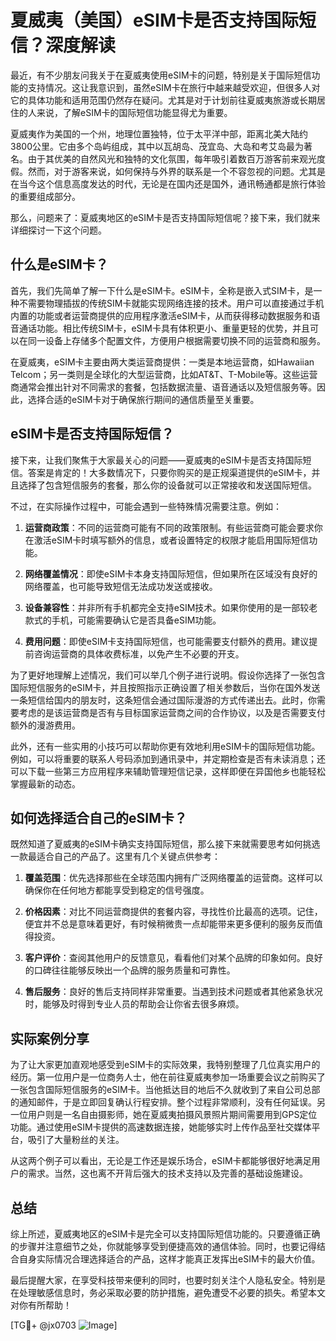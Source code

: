 # 夏威夷（美国）eSIM卡是否支持国际短信？深度解读

最近，有不少朋友问我关于在夏威夷使用eSIM卡的问题，特别是关于国际短信功能的支持情况。这让我意识到，虽然eSIM卡在旅行中越来越受欢迎，但很多人对它的具体功能和适用范围仍然存在疑问。尤其是对于计划前往夏威夷旅游或长期居住的人来说，了解eSIM卡的国际短信功能显得尤为重要。

夏威夷作为美国的一个州，地理位置独特，位于太平洋中部，距离北美大陆约3800公里。它由多个岛屿组成，其中以瓦胡岛、茂宜岛、大岛和考艾岛最为著名。由于其优美的自然风光和独特的文化氛围，每年吸引着数百万游客前来观光度假。然而，对于游客来说，如何保持与外界的联系是一个不容忽视的问题。尤其是在当今这个信息高度发达的时代，无论是在国内还是国外，通讯畅通都是旅行体验的重要组成部分。

那么，问题来了：夏威夷地区的eSIM卡是否支持国际短信呢？接下来，我们就来详细探讨一下这个问题。

## 什么是eSIM卡？

首先，我们先简单了解一下什么是eSIM卡。eSIM卡，全称是嵌入式SIM卡，是一种不需要物理插拔的传统SIM卡就能实现网络连接的技术。用户可以直接通过手机内置的功能或者运营商提供的应用程序激活eSIM卡，从而获得移动数据服务和语音通话功能。相比传统SIM卡，eSIM卡具有体积更小、重量更轻的优势，并且可以在同一设备上存储多个配置文件，方便用户根据需要切换不同的运营商和服务。

在夏威夷，eSIM卡主要由两大类运营商提供：一类是本地运营商，如Hawaiian Telcom；另一类则是全球化的大型运营商，比如AT&T、T-Mobile等。这些运营商通常会推出针对不同需求的套餐，包括数据流量、语音通话以及短信服务等。因此，选择合适的eSIM卡对于确保旅行期间的通信质量至关重要。

## eSIM卡是否支持国际短信？

接下来，让我们聚焦于大家最关心的问题——夏威夷的eSIM卡是否支持国际短信。答案是肯定的！大多数情况下，只要你购买的是正规渠道提供的eSIM卡，并且选择了包含短信服务的套餐，那么你的设备就可以正常接收和发送国际短信。

不过，在实际操作过程中，可能会遇到一些特殊情况需要注意。例如：

1. **运营商政策**：不同的运营商可能有不同的政策限制。有些运营商可能会要求你在激活eSIM卡时填写额外的信息，或者设置特定的权限才能启用国际短信功能。
   
2. **网络覆盖情况**：即使eSIM卡本身支持国际短信，但如果所在区域没有良好的网络覆盖，也可能导致短信无法成功发送或接收。

3. **设备兼容性**：并非所有手机都完全支持eSIM技术。如果你使用的是一部较老款式的手机，可能需要确认它是否具备eSIM功能。

4. **费用问题**：即使eSIM卡支持国际短信，也可能需要支付额外的费用。建议提前咨询运营商的具体收费标准，以免产生不必要的开支。

为了更好地理解上述情况，我们可以举几个例子进行说明。假设你选择了一张包含国际短信服务的eSIM卡，并且按照指示正确设置了相关参数后，当你在国外发送一条短信给国内的朋友时，这条短信会通过国际漫游的方式传递出去。此时，你需要考虑的是该运营商是否有与目标国家运营商之间的合作协议，以及是否需要支付额外的漫游费用。

此外，还有一些实用的小技巧可以帮助你更有效地利用eSIM卡的国际短信功能。例如，可以将重要的联系人号码添加到通讯录中，并定期检查是否有未读消息；还可以下载一些第三方应用程序来辅助管理短信记录，这样即便在异国他乡也能轻松掌握最新的动态。

## 如何选择适合自己的eSIM卡？

既然知道了夏威夷的eSIM卡确实支持国际短信，那么接下来就需要思考如何挑选一款最适合自己的产品了。这里有几个关键点供参考：

1. **覆盖范围**：优先选择那些在全球范围内拥有广泛网络覆盖的运营商。这样可以确保你在任何地方都能享受到稳定的信号强度。

2. **价格因素**：对比不同运营商提供的套餐内容，寻找性价比最高的选项。记住，便宜并不总是意味着更好，有时候稍微贵一点却能带来更多便利的服务反而值得投资。

3. **客户评价**：查阅其他用户的反馈意见，看看他们对某个品牌的印象如何。良好的口碑往往能够反映出一个品牌的服务质量和可靠性。

4. **售后服务**：良好的售后支持同样非常重要。当遇到技术问题或者其他紧急状况时，能够及时得到专业人员的帮助会让你省去很多麻烦。

## 实际案例分享

为了让大家更加直观地感受到eSIM卡的实际效果，我特别整理了几位真实用户的经历。第一位用户是一位商务人士，他在前往夏威夷参加一场重要会议之前购买了一张包含国际短信服务的eSIM卡。当他抵达目的地后不久就收到了来自公司总部的通知邮件，于是立即回复确认行程安排。整个过程非常顺利，没有任何延误。另一位用户则是一名自由摄影师，她在夏威夷拍摄风景照片期间需要用到GPS定位功能。通过使用eSIM卡提供的高速数据连接，她能够实时上传作品至社交媒体平台，吸引了大量粉丝的关注。

从这两个例子可以看出，无论是工作还是娱乐场合，eSIM卡都能够很好地满足用户的需求。当然，这也离不开背后强大的技术支持以及完善的基础设施建设。

## 总结

综上所述，夏威夷地区的eSIM卡是完全可以支持国际短信功能的。只要遵循正确的步骤并注意细节之处，你就能够享受到便捷高效的通信体验。同时，也要记得结合自身实际情况合理选择适合的产品，这样才能真正发挥出eSIM卡的最大价值。

最后提醒大家，在享受科技带来便利的同时，也要时刻关注个人隐私安全。特别是在处理敏感信息时，务必采取必要的防护措施，避免遭受不必要的损失。希望本文对你有所帮助！

[TG💪+ @jx0703 ![Image](https://github.com/user-attachments/assets/dbca1d08-cadb-493c-b0ec-ad6f7a83f270)]